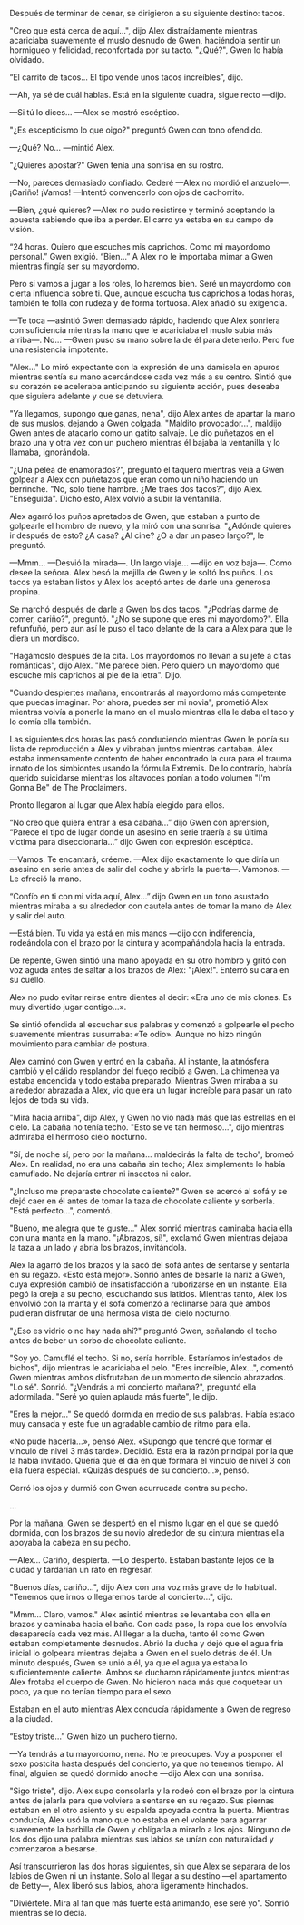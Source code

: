 
Después de terminar de cenar, se dirigieron a su siguiente destino: tacos.

"Creo que está cerca de aquí...", dijo Alex distraídamente mientras acariciaba suavemente el muslo desnudo de Gwen, haciéndola sentir un hormigueo y felicidad, reconfortada por su tacto. "¿Qué?", ​​Gwen lo había olvidado.

“El carrito de tacos… El tipo vende unos tacos increíbles”, dijo. 

—Ah, ya sé de cuál hablas. Está en la siguiente cuadra, sigue recto —dijo.

—Si tú lo dices… —Alex se mostró escéptico. 

"¿Es escepticismo lo que oigo?" preguntó Gwen con tono ofendido. 

—¿Qué? No… —mintió Alex. 

"¿Quieres apostar?" Gwen tenía una sonrisa en su rostro.

—No, pareces demasiado confiado. Cederé —Alex no mordió el anzuelo—. ¡Cariño! ¡Vamos! —Intentó convencerlo con ojos de cachorrito.

—Bien, ¿qué quieres? —Alex no pudo resistirse y terminó aceptando la apuesta sabiendo que iba a perder. El carro ya estaba en su campo de visión.

“24 horas. Quiero que escuches mis caprichos. Como mi mayordomo personal.” Gwen exigió. “Bien…” A Alex no le importaba mimar a Gwen mientras fingía ser su mayordomo. 

Pero si vamos a jugar a los roles, lo haremos bien. Seré un mayordomo con cierta influencia sobre ti. Que, aunque escucha tus caprichos a todas horas, también te folla con rudeza y de forma tortuosa. Alex añadió su exigencia.

—Te toca —asintió Gwen demasiado rápido, haciendo que Alex sonriera con suficiencia mientras la mano que le acariciaba el muslo subía más arriba—. No... —Gwen puso su mano sobre la de él para detenerlo. Pero fue una resistencia impotente.

"Alex..." Lo miró expectante con la expresión de una damisela en apuros mientras sentía su mano acercándose cada vez más a su centro. Sintió que su corazón se aceleraba anticipando su siguiente acción, pues deseaba que siguiera adelante y que se detuviera. 

"Ya llegamos, supongo que ganas, nena", dijo Alex antes de apartar la mano de sus muslos, dejando a Gwen colgada. "Maldito provocador...", maldijo Gwen antes de atacarlo como un gatito salvaje. Le dio puñetazos en el brazo una y otra vez con un puchero mientras él bajaba la ventanilla y lo llamaba, ignorándola.

"¿Una pelea de enamorados?", preguntó el taquero mientras veía a Gwen golpear a Alex con puñetazos que eran como un niño haciendo un berrinche. "No, solo tiene hambre. ¿Me traes dos tacos?", dijo Alex. "Enseguida". Dicho esto, Alex volvió a subir la ventanilla.

Alex agarró los puños apretados de Gwen, que estaban a punto de golpearle el hombro de nuevo, y la miró con una sonrisa: "¿Adónde quieres ir después de esto? ¿A casa? ¿Al cine? ¿O a dar un paseo largo?", le preguntó.

—Mmm... —Desvió la mirada—. Un largo viaje... —dijo en voz baja—. Como desee la señora. Alex besó la mejilla de Gwen y le soltó los puños. Los tacos ya estaban listos y Alex los aceptó antes de darle una generosa propina.

Se marchó después de darle a Gwen los dos tacos. "¿Podrías darme de comer, cariño?", preguntó. "¿No se supone que eres mi mayordomo?". Ella refunfuñó, pero aun así le puso el taco delante de la cara a Alex para que le diera un mordisco.

"Hagámoslo después de la cita. Los mayordomos no llevan a su jefe a citas románticas", dijo Alex. "Me parece bien. Pero quiero un mayordomo que escuche mis caprichos al pie de la letra". Dijo.

"Cuando despiertes mañana, encontrarás al mayordomo más competente que puedas imaginar. Por ahora, puedes ser mi novia", prometió Alex mientras volvía a ponerle la mano en el muslo mientras ella le daba el taco y lo comía ella también.

Las siguientes dos horas las pasó conduciendo mientras Gwen le ponía su lista de reproducción a Alex y vibraban juntos mientras cantaban. Alex estaba inmensamente contento de haber encontrado la cura para el trauma innato de los simbiontes usando la fórmula Extremis. De lo contrario, habría querido suicidarse mientras los altavoces ponían a todo volumen "I'm Gonna Be" de The Proclaimers.

Pronto llegaron al lugar que Alex había elegido para ellos.

“No creo que quiera entrar a esa cabaña…” dijo Gwen con aprensión, “Parece el tipo de lugar donde un asesino en serie traería a su última víctima para diseccionarla…” dijo Gwen con expresión escéptica.

—Vamos. Te encantará, créeme. —Alex dijo exactamente lo que diría un asesino en serie antes de salir del coche y abrirle la puerta—. Vámonos. —Le ofreció la mano.

“Confío en ti con mi vida aquí, Alex…” dijo Gwen en un tono asustado mientras miraba a su alrededor con cautela antes de tomar la mano de Alex y salir del auto.

—Está bien. Tu vida ya está en mis manos —dijo con indiferencia, rodeándola con el brazo por la cintura y acompañándola hacia la entrada.

De repente, Gwen sintió una mano apoyada en su otro hombro y gritó con voz aguda antes de saltar a los brazos de Alex: "¡Alex!". Enterró su cara en su cuello.

Alex no pudo evitar reírse entre dientes al decir: «Era uno de mis clones. Es muy divertido jugar contigo...».

Se sintió ofendida al escuchar sus palabras y comenzó a golpearle el pecho suavemente mientras susurraba: «Te odio». Aunque no hizo ningún movimiento para cambiar de postura.

Alex caminó con Gwen y entró en la cabaña. Al instante, la atmósfera cambió y el cálido resplandor del fuego recibió a Gwen. La chimenea ya estaba encendida y todo estaba preparado. Mientras Gwen miraba a su alrededor abrazada a Alex, vio que era un lugar increíble para pasar un rato lejos de toda su vida.

"Mira hacia arriba", dijo Alex, y Gwen no vio nada más que las estrellas en el cielo. La cabaña no tenía techo. "Esto se ve tan hermoso...", dijo mientras admiraba el hermoso cielo nocturno.

"Sí, de noche sí, pero por la mañana... maldecirás la falta de techo", bromeó Alex. En realidad, no era una cabaña sin techo; Alex simplemente lo había camuflado. No dejaría entrar ni insectos ni calor.

"¿Incluso me preparaste chocolate caliente?" Gwen se acercó al sofá y se dejó caer en él antes de tomar la taza de chocolate caliente y sorberla. "Está perfecto...", comentó.

"Bueno, me alegra que te guste..." Alex sonrió mientras caminaba hacia ella con una manta en la mano. "¡Abrazos, sí!", exclamó Gwen mientras dejaba la taza a un lado y abría los brazos, invitándola.

Alex la agarró de los brazos y la sacó del sofá antes de sentarse y sentarla en su regazo. «Esto está mejor». Sonrió antes de besarle la nariz a Gwen, cuya expresión cambió de insatisfacción a ruborizarse en un instante. Ella pegó la oreja a su pecho, escuchando sus latidos. Mientras tanto, Alex los envolvió con la manta y el sofá comenzó a reclinarse para que ambos pudieran disfrutar de una hermosa vista del cielo nocturno.

"¿Eso es vidrio o no hay nada ahí?" preguntó Gwen, señalando el techo antes de beber un sorbo de chocolate caliente.

"Soy yo. Camuflé el techo. Si no, sería horrible. Estaríamos infestados de bichos", dijo mientras le acariciaba el pelo. "Eres increíble, Alex...", comentó Gwen mientras ambos disfrutaban de un momento de silencio abrazados. "Lo sé". Sonrió. "¿Vendrás a mi concierto mañana?", preguntó ella adormilada. "Seré yo quien aplauda más fuerte", le dijo.

"Eres la mejor..." Se quedó dormida en medio de sus palabras. Había estado muy cansada y este fue un agradable cambio de ritmo para ella.

«No pude hacerla…», pensó Alex. «Supongo que tendré que formar el vínculo de nivel 3 más tarde». Decidió. Esta era la razón principal por la que la había invitado. Quería que el día en que formara el vínculo de nivel 3 con ella fuera especial. «Quizás después de su concierto…», pensó.

Cerró los ojos y durmió con Gwen acurrucada contra su pecho.

…

Por la mañana, Gwen se despertó en el mismo lugar en el que se quedó dormida, con los brazos de su novio alrededor de su cintura mientras ella apoyaba la cabeza en su pecho.

—Alex... Cariño, despierta. —Lo despertó. Estaban bastante lejos de la ciudad y tardarían un rato en regresar.

"Buenos días, cariño...", dijo Alex con una voz más grave de lo habitual. "Tenemos que irnos o llegaremos tarde al concierto...", dijo.

"Mmm... Claro, vamos." Alex asintió mientras se levantaba con ella en brazos y caminaba hacia el baño. Con cada paso, la ropa que los envolvía desaparecía cada vez más. Al llegar a la ducha, tanto él como Gwen estaban completamente desnudos. Abrió la ducha y dejó que el agua fría inicial lo golpeara mientras dejaba a Gwen en el suelo detrás de él. Un minuto después, Gwen se unió a él, ya que el agua ya estaba lo suficientemente caliente. Ambos se ducharon rápidamente juntos mientras Alex frotaba el cuerpo de Gwen. No hicieron nada más que coquetear un poco, ya que no tenían tiempo para el sexo.

Estaban en el auto mientras Alex conducía rápidamente a Gwen de regreso a la ciudad.

“Estoy triste…” Gwen hizo un puchero tierno.

—Ya tendrás a tu mayordomo, nena. No te preocupes. Voy a posponer el sexo postcita hasta después del concierto, ya que no tenemos tiempo. Al final, alguien se quedó dormido anoche —dijo Alex con una sonrisa.

"Sigo triste", dijo. Alex supo consolarla y la rodeó con el brazo por la cintura antes de jalarla para que volviera a sentarse en su regazo. Sus piernas estaban en el otro asiento y su espalda apoyada contra la puerta. Mientras conducía, Alex usó la mano que no estaba en el volante para agarrar suavemente la barbilla de Gwen y obligarla a mirarlo a los ojos. Ninguno de los dos dijo una palabra mientras sus labios se unían con naturalidad y comenzaron a besarse.

Así transcurrieron las dos horas siguientes, sin que Alex se separara de los labios de Gwen ni un instante. Solo al llegar a su destino —el apartamento de Betty—, Alex liberó sus labios, ahora ligeramente hinchados.

"Diviértete. Mira al fan que más fuerte está animando, ese seré yo". Sonrió mientras se lo decía.
